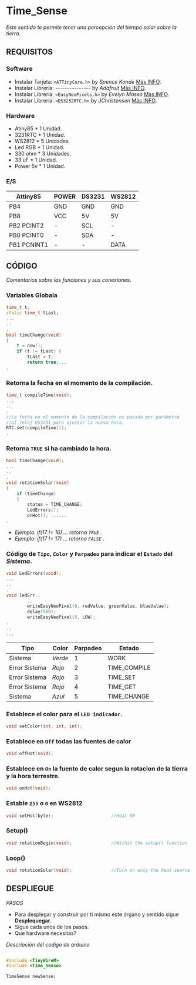 # Time_Sense

_Este sentido te permite tener una percepción del tiempo solar sobre la tierra._



## REQUISITOS

### Software
* Instalar	Tarjeta:	`<ATTinyCore.h>`	by *Spence Konde*		[Más INFO](https://github.com/SpenceKonde/ATTinyCore).
* Instalar	Librería:	---------------		by *Adafruit*			[Más INFO](https://github.com/adafruit/Adafruit_NeoPixel).
* Instalar	Librería:	`<EasyNeoPixels.h>`	by *Evelyn Masso*		[Más INFO](https://github.com/outofambit/easy-neopixels).
* Instalar	Librería:	`<DS3232RTC.h>`		by *JChristensen*		[Más INFO](https://github.com/JChristensen/DS3232RTC).

### Hardware
* Atiny85	* 1	Unidad.
* 3231RTC	* 1 Unidad.
* WS2812	* 5 Unidades.
* Led RGB	* 1 Unidad.
* 330 ohm	* 3 Unidades.
* 33 uF		* 1 Unidad.
* Power 5v	* 1 Unidad.

### E/S
|	Attiny85	|		POWER		|		DS3231		|		WS2812		|			
|		----	|		----		|		----		|		----		|
|	PB4			|		GND			|		GND			|		GND			|
|	PB8			|		VCC			|		5V			|		5V			|
|	PB2	PCINT2	|		-			|		SCL			|		-			|
|	PB0 PCINT0	|		-			|		SDA			|		-			|
|	PB1 PCNINT1	|		-			|		-			|		DATA		|




## CÓDIGO
_Comentarios sobre las funciones y sus conexiones._

### Variables Globala
``` c++
time_t t;
static time_t tLast;
...
..
.
bool timeChange(void)
{
	t = now();
	if (t != tLast) {
		tLast = t;
		return true;...
.
```


### Retorna la fecha en el momento de la compilación.
``` c++
time_t compileTime(void);
...
..
.
//La fecha en el momento de la compilación es pasada por parámetro
//al reloj DS3231 para ajustar la nueva hora.
RTC.set(compileTime());   
.
```



### Retorna ```TRUE``` si ha cambiado la hora.
``` c++
bool timeChange(void);
...
..
.
void rotationSolar(void) 
{
	if (timeChange)
	{
		status = TIME_CHANGE;
		LedErrors();
		onHot(); ......
.
```
* _Ejemplo: if(17 != 16) ... retorna `TRUE` ._
* _Ejemplo: if(17 != 17) ... retorna `FALSE` ._



### Código de `Tipo`, `Color` y `Parpadeo` para indicar el `Estado` del *Sistema*.
``` c++
void LedErrors(void);
...
..
.
void ledErr..
	    ..
		writeEasyNeoPixel(0, redValue, greenValue, blueValue);
		delay(500);
		writeEasyNeoPixel(0, LOW);
.
..
...
```
|	 Tipo				|	 Color		|		 Parpadeo	|		Estado		|
|	  ----				|	----		|		----		|		----		|
|	  Sistema			|	_Verde_		|			1		|		WORK		|
|	 Error Sistema		|	_Rojo_		|			2		|	TIME_COMPILE	|
|	 Error Sistema		|	_Rojo_		|			3		|	TIME_SET		|
|	 Error Sistema		|	_Rojo_		|			4		|	TIME_GET		|
|	  Sistema			|	_Azul_		|			5		|	TIME_CHANGE		|



###	Establece el color para el `LED indicador`.
``` c++
void setColor(int, int, int);
```



### Establece en `Off` todas las fuentes de calor
``` c++
void offHot(void);
```

### Establece en `On` la fuente de calor segun la rotacion de la tierra y la hora terrestre.
``` c++
void onHot(void);
```

### Estable `255` o `0` en WS2812
``` c++
void setHot(byte);						//Heat ON
```

### Setup()
``` c++
void rotationBegin(void);				//Within the setup() function 
```

### Loop()
``` c++
void rotationSolar(void);				//Turn on only the heat source associated with the rotation of the sun.
 ```


## DESPLIEGUE
*PASOS*
* Para desplegar y construir por ti mismo este órgano y sentido sigue **Desplequegar**.
* Sigue cada unos de los pasos.
* Que hardware necesitas?

_Descripción del codigo de arduino_

``` c++

#include <TinyWireM>
#include <Time_Sense>

TimeSense newSense;

```
